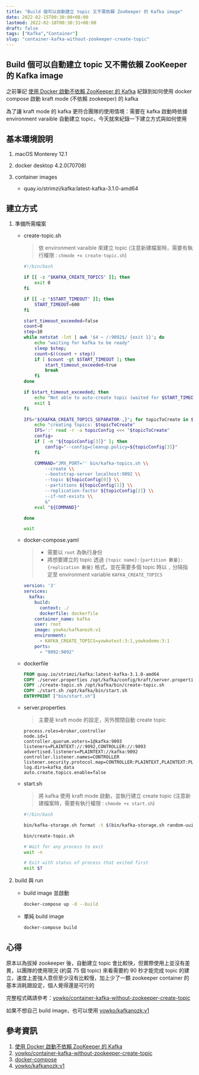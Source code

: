 ```yaml
---
title: "Build 個可以自動建立 topic 又不需依賴 ZooKeeper 的 Kafka image"
date: 2022-02-15T00:30:00+08:00
lastmod: 2022-02-18T00:30:31+08:00
draft: false
tags: ["Kafka","Container"]
slug: "container-kafka-without-zookeeper-create-topic"
---
```


## Build 個可以自動建立 topic 又不需依賴 ZooKeeper 的 Kafka image

之前筆記 [使用 Docker 啟動不依賴 ZooKeeper 的 Kafka](/docker-kafka-without-zookeeper) 紀錄到如何使用 docker compose 啟動 kraft mode (不依賴 zookeeper) 的 kafka

為了讓 kraft mode 的 kafka 更符合團隊的使用情境：需要在 kafka 啟動時依據 environment varaible 自動建立 topic，今天就來紀錄一下建立方式與如何使用

## 基本環境說明

1. macOS Monterey 12.1
2. docker desktop 4.2.0(70708)
3. container images

    - quay.io/strimzi/kafka:latest-kafka-3.1.0-amd64

## 建立方式

1. 準備所需檔案

    - create-topic.sh

        > 依 environment varaible 來建立 topic (注意新建檔案時，需要有執行權限 : `chmode +x create-topic.sh`)

        ```bash
        #!/bin/bash

        if [[ -z "$KAFKA_CREATE_TOPICS" ]]; then
            exit 0
        fi

        if [[ -z "$START_TIMEOUT" ]]; then
            START_TIMEOUT=600
        fi

        start_timeout_exceeded=false
        count=0
        step=10
        while netstat -lnt | awk '$4 ~ /:9092$/ {exit 1}'; do
            echo "waiting for kafka to be ready"
            sleep $step;
            count=$((count + step))
            if [ $count -gt $START_TIMEOUT ]; then
                start_timeout_exceeded=true
                break
            fi
        done
        
        if $start_timeout_exceeded; then
            echo "Not able to auto-create topic (waited for $START_TIMEOUT sec)"
            exit 1
        fi
        
        IFS="${KAFKA_CREATE_TOPICS_SEPARATOR-,}"; for topicToCreate in $KAFKA_CREATE_TOPICS; do
            echo "creating topics: $topicToCreate"
            IFS=':' read -r -a topicConfig <<< "$topicToCreate"
            config=
            if [ -n "${topicConfig[3]}" ]; then
                config="--config=cleanup.policy=${topicConfig[3]}"
            fi

            COMMAND="JMX_PORT='' bin/kafka-topics.sh \\
                --create \\
                --bootstrap-server localhost:9092 \\
                --topic ${topicConfig[0]} \\
                --partitions ${topicConfig[1]} \\
                --replication-factor ${topicConfig[2]} \\
                --if-not-exists \\
                &"
            eval "${COMMAND}"

        done

        wait
        ```

    - docker-compose.yaml

        > - 需要以 `root` 為執行身份
        > - 將想要建立的 topic 透過 `{topic name}:{partition 數量}:{replication 數量}` 格式，並在需要多個 topic 時以 `,` 分隔指定至 environment variable `KAFKA_CREATE_TOPICS`

        ```yaml
        version: '3'
        services:
          kafka:
            build:
              context: ./
              dockerfile: dockerfile
            container_name: kafka
            user: root
            image: yowko/kafkanozk:v1
            environment:
              - KAFKA_CREATE_TOPICS=yowkotest:3:1,yowkodemo:3:1
            ports:
              - "9092:9092"
        ```

    - dockerfile

        ```dockerfile
        FROM quay.io/strimzi/kafka:latest-kafka-3.1.0-amd64
        COPY ./server.properties /opt/kafka/config/kraft/server.properties
        COPY ./create-topic.sh /opt/kafka/bin/create-topic.sh
        COPY ./start.sh /opt/kafka/bin/start.sh
        ENTRYPOINT ["bin/start.sh"]
        ```

    - server.properties

        > 主要是 kraft mode 的設定，另外關閉自動 create topic

        ```config
        process.roles=broker,controller
        node.id=1
        controller.quorum.voters=1@kafka:9093
        listeners=PLAINTEXT://:9092,CONTROLLER://:9093
        advertised.listeners=PLAINTEXT://kafka:9092
        controller.listener.names=CONTROLLER
        listener.security.protocol.map=CONTROLLER:PLAINTEXT,PLAINTEXT:PLAINTEXT
        log.dirs=kafka_data
        auto.create.topics.enable=false
        ```

    - start.sh

        > 將 kafka 使用 kraft mode 啟動，並執行建立 create topic (注意新建檔案時，需要有執行權限 : `chmode +x start.sh`)

        ```bash
        #!/bin/bash

        bin/kafka-storage.sh format -t $(bin/kafka-storage.sh random-uuid) -c /opt/kafka/config/kraft/server.properties && bin/kafka-server-start.sh /opt/kafka/config/kraft/server.properties &

        bin/create-topic.sh

        # Wait for any process to exit
        wait -n
        
        # Exit with status of process that exited first
        exit $?
        ```

2. build 與 run

    - build image 並啟動

        ```bash
        docker-compose up -d --build
        ```

    - 單純 build image

        ```bash
        docker-compose build
        ```

## 心得

原本以為拔掉 zookeeper 後，自動建立 topic 會比較快，但實際使用上並沒有差異，以團隊的使用現況 (約莫 75 個 topic) 來看需要約 90 秒才能完成 topic 的建立，速度上差強人意但至少沒有比較慢，加上少了一顆 zookeeper container 的基本消耗跟設定，個人覺得還是可行的

完整程式碼請參考：[yowko/container-kafka-without-zookeeper-create-topic](https://github.com/yowko/container-kafka-without-zookeeper-create-topic)

如果不想自己 build image，也可以使用 [yowko/kafkanozk:v1](https://hub.docker.com/r/yowko/kafkanozk)

## 參考資訊

1. [使用 Docker 啟動不依賴 ZooKeeper 的 Kafka](/docker-kafka-without-zookeeper)
2. [yowko/container-kafka-without-zookeeper-create-topic](https://github.com/yowko/container-kafka-without-zookeeper-create-topic)
3. [docker-compose](https://docs.docker.com/compose/compose-file/compose-file-v3/)
4. [yowko/kafkanozk:v1](https://hub.docker.com/r/yowko/kafkanozk)
